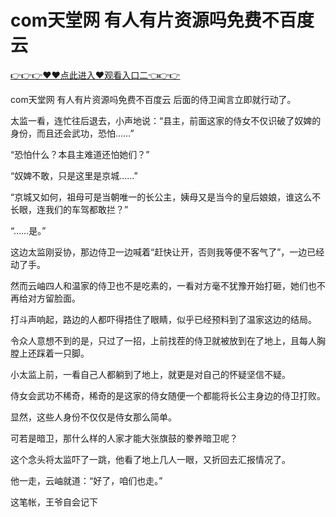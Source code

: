 # com天堂网 有人有片资源吗免费不百度云

 <a href="http://www.baidu.com/link?url=XaDzi4lrlBsIf7hc43pQAeEvE68KnODCy8r9yapmf0G&wd=&eqid=c54cd89e006c3be70000000466c61f85">👉👉👉♥♥点此进入♥观看入口二👈👉👉</a>

com天堂网 有人有片资源吗免费不百度云
后面的侍卫闻言立即就行动了。

太监一看，连忙往后退去，小声地说：“县主，前面这家的侍女不仅识破了奴婢的身份，而且还会武功，恐怕……”

“恐怕什么？本县主难道还怕她们？”

“奴婢不敢，只是这里是京城……”

“京城又如何，祖母可是当朝唯一的长公主，姨母又是当今的皇后娘娘，谁这么不长眼，连我们的车驾都敢拦？”

“……是。”

这边太监刚妥协，那边侍卫一边喊着“赶快让开，否则我等便不客气了”，一边已经动了手。

然而云岫四人和温家的侍卫也不是吃素的，一看对方毫不犹豫开始打砸，她们也不再给对方留脸面。

打斗声响起，路边的人都吓得捂住了眼睛，似乎已经预料到了温家这边的结局。

令众人意想不到的是，只过了一招，上前找茬的侍卫就被放到在了地上，且每人胸膛上还踩着一只脚。

小太监上前，一看自己人都躺到了地上，就更是对自己的怀疑坚信不疑。

侍女会武功不稀奇，稀奇的是这家的侍女随便一个都能将长公主身边的侍卫打败。

显然，这些人身份不仅仅是侍女那么简单。

可若是暗卫，那什么样的人家才能大张旗鼓的豢养暗卫呢？

这个念头将太监吓了一跳，他看了地上几人一眼，又折回去汇报情况了。

他一走，云岫就道：“好了，咱们也走。”

这笔帐，王爷自会记下

